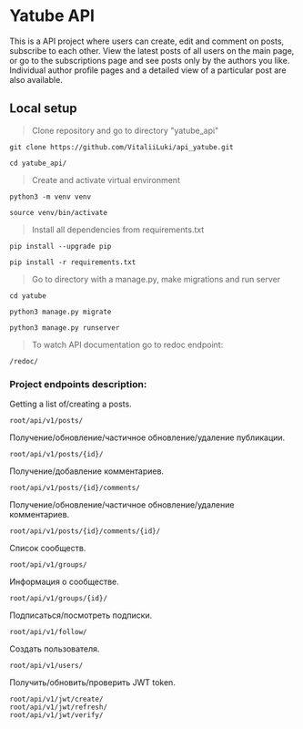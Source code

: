 # Yatube API
This is a API project where users can create, edit and comment on posts, subscribe to each other. View the latest posts of all users on the main page, or go to the subscriptions page and see posts only by the authors you like. Individual author profile pages and a detailed view of a particular post are also available.


## Local setup
> Clone repository and go to directory "yatube_api"

```git clone https://github.com/VitaliiLuki/api_yatube.git```

```cd yatube_api/```

>Create and activate virtual environment

```python3 -m venv venv```

```source venv/bin/activate```

>Install all dependencies from requirements.txt

```pip install --upgrade pip```

```pip install -r requirements.txt```

>Go to directory with a manage.py, make migrations and run server

```cd yatube```

```python3 manage.py migrate```

```python3 manage.py runserver```


>To watch API documentation go to redoc endpoint:

```/redoc/```

### Project endpoints description:

Getting a list of/creating a posts.
```
root/api/v1/posts/
```
Получение/обновление/частичное обновление/удаление публикации.
```
root/api/v1/posts/{id}/
```
Получение/добавление комментариев.
```
root/api/v1/posts/{id}/comments/
```
Получение/обновление/частичное обновление/удаление комментариев.
```
root/api/v1/posts/{id}/comments/{id}/
```
Cписок сообществ.
```
root/api/v1/groups/
```
Информация о сообществе.
```
root/api/v1/groups/{id}/
```
Подписаться/посмотреть подписки.
```
root/api/v1/follow/
```
Создать пользователя.
```
root/api/v1/users/
```
Получить/обновить/проверить JWT token.
```
root/api/v1/jwt/create/
root/api/v1/jwt/refresh/
root/api/v1/jwt/verify/
```
